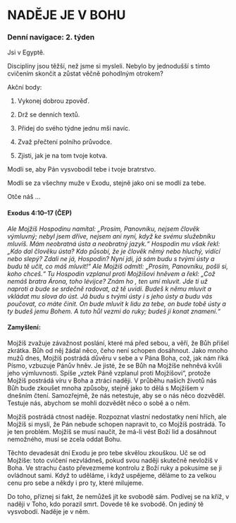 # NADĚJE JE V BOHU

### Denní navigace: 2. týden

Jsi v Egyptě.

Disciplíny jsou těžší, než jsme si mysleli. Nebylo by jednodušší s tímto cvičením skončit a zůstat věčně pohodlným otrokem?

Akční body:
1. Vykonej dobrou zpověď.

2. Drž se denních textů.

3. Přidej do svého týdne jednu mši navíc.

4. Zvaž přečtení polního průvodce.

5. Zjisti, jak je na tom tvoje kotva.

Modli se, aby Pán vysvobodil tebe i tvoje bratrstvo.

Modli se za všechny muže v Exodu, stejně jako oni se modlí za tebe.

Otče náš …


#### Exodus 4:10–17 (ČEP)
*Ale Mojžíš Hospodinu namítal: „Prosím, Panovníku, nejsem člověk výmluvný; nebyl jsem dříve, nejsem ani nyní, když ke svému služebníku mluvíš. Mám neobratná ústa a neobratný jazyk.“ Hospodin mu však řekl: „Kdo dal člověku ústa? Kdo působí, že je člověk němý nebo hluchý, vidící nebo slepý? Zdali ne já, Hospodin? Nyní jdi, já sám budu s tvými ústy a budu tě učit, co máš mluvit!“ Ale Mojžíš odmítl: „Prosím, Panovníku, pošli si, koho chceš.“ Tu Hospodin vzplanul proti Mojžíšovi hněvem a řekl: „Což nemáš bratra Árona, toho lévijce? Znám ho , ten umí mluvit. Jde ti už naproti a bude se srdečně radovat, až tě uvidí. Budeš k němu mluvit a vkládat mu slova do úst. Já budu s tvými ústy i s jeho ústy a budu vás poučovat, co máte činit. On bude mluvit k lidu za tebe, on bude tobě ústy a ty budeš jemu Bohem. A tuto hůl vezmi do ruky; budeš jí konat znamení.“*

#### Zamyšlení:
Mojžíš zvažuje závažnost poslání, které má před sebou, a věří, že Bůh přišel zkrátka. Bůh od něj žádal něco, čeho není schopen dosáhnout. Jako mnoho mužů dnes, Mojžíš postrádá důvěru v sebe a v Pána Boha, což, jak nám říká Písmo, vzbuzuje Pánův hněv. Je jisté, že se Bůh na Mojžíše nehněvá kvůli jeho výmluvnosti. Spíše „vztek Páně vzplanul proti Mojžíšovi“, protože Mojžíš postrádá víru v Boha a ztrácí naději. V průběhu našich životů nás Bůh bude zkoušet mnoha způsoby, stejně jako to dělá s Mojžíšem v dnešním čtení. Samozřejmě, že nás netestuje, aby se o nás něco dozvěděl. Testuje nás, abychom se mohli dozvědět něco o sobě a o něm.

Mojžíš postrádá ctnost naděje. Rozpoznat vlastní nedostatky není hřích, ale Mojžíš si myslí, že Pán nebude schopen napravit to, co Mojžíš postrádá. To je ten problém. Mojžíš se musí naučit, že má-li vést Boží lid a dosáhnout nemožného, musí se zcela oddat Bohu.

Těchto devadesát dní Exodu je pro tebe skvělou zkouškou. Uč se od Mojžíše: toto cvičení nezvládneš, pokud svou naději skutečně nevložíš v Boha. Ve strachu často převezmeme kontrolu z Boží ruky a pokusíme se ji ovládnout sami. Když to uděláme, i když uspějeme, děláme to za velkou cenu pro sebe a někdy i pro ty, které milujeme.

Do toho, přiznej si fakt, že nemůžeš jít ke svobodě sám. Podívej se na kříž, v naději v Toho, kdo porazil smrt. Dovede tě ke svobodě. On jediný tě vysvobodí. Naděje je v něm.
